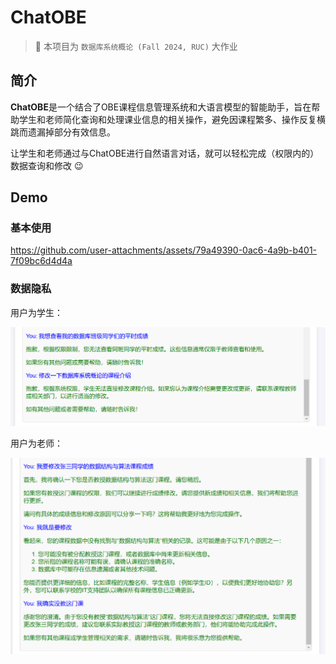 # ChatOBE

> :open_book: 本项目为 `数据库系统概论 (Fall 2024, RUC)` 大作业

## 简介

**ChatOBE**是一个结合了OBE课程信息管理系统和大语言模型的智能助手，旨在帮助学生和老师简化查询和处理课业信息的相关操作，避免因课程繁多、操作反复横跳而遗漏掉部分有效信息。

让学生和老师通过与ChatOBE进行自然语言对话，就可以轻松完成（权限内的）数据查询和修改 :wink: ​

## Demo

### 基本使用

https://github.com/user-attachments/assets/79a49390-0ac6-4a9b-b401-7f09bc6d4d4a

### 数据隐私

用户为学生：

![student_1](./images/student_1.png)

用户为老师：

![teacher_1](./images/teacher_1.png)
